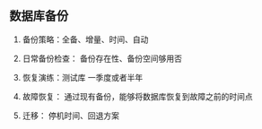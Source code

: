 ## 数据库备份

1. 备份策略：全备、增量、时间、自动

2. 日常备份检查： 备份存在性、备份空间够用否

3. 恢复演练：测试库 一季度或者半年

4. 故障恢复： 通过现有备份，能够将数据库恢复到故障之前的时间点

5. 迁移： 停机时间、回退方案 

